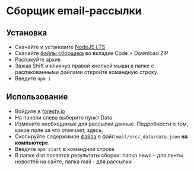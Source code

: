 # Сборщик email-рассылки

## Установка

- Скачайте и установите [NodeJS LTS](https://nodejs.org/ru/)
- Скачайте [файлы сборщика](https://github.com/tango-opt/email) во вкладке Code > Download ZIP
- Распакуйте архив
- Зажав Shift и кликнув правой кнопкой мыши в папке с распакованными файлами откройте командную строку
- Введите ```npm i```

## Использование

- Войдите в [foresty.io](https://forestry.io/)
- На панели слева выберите пункт Data
- Измените необходимые для рассылки данные. Подробности о том, какое поле за что отвечает, здесь.
- Скопируйте содержимое [файла](https://raw.githubusercontent.com/tango-opt/email/main/src/_data/data.json) в файл ```mail/src/_data/data.json``` **на компьютере**.
- Введите ```npm start``` в командной строке
- В папке dist появятся результаты сборки: папка news – для ленты новостей на сайте, папка mail - для рассылки
